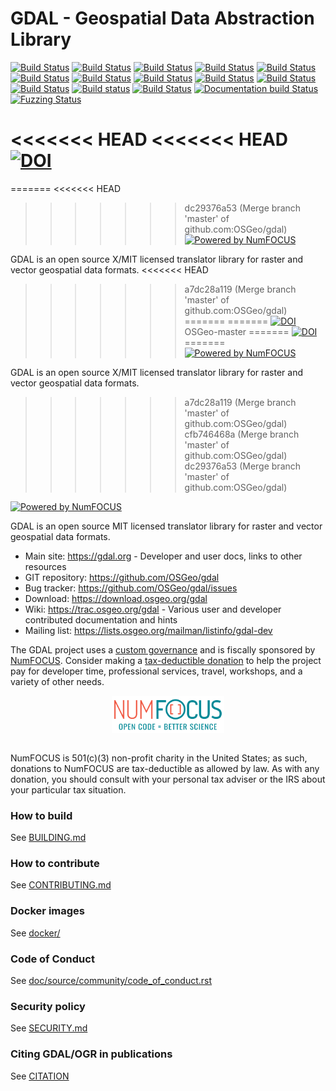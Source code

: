 GDAL - Geospatial Data Abstraction Library
====

[![Build Status](https://github.com/OSGeo/gdal/workflows/Ubuntu%2020.04%20build/badge.svg)](https://github.com/osgeo/gdal/actions?query=workflow%3A%22Ubuntu+20.04+build%22+branch%3Amaster)
[![Build Status](https://github.com/OSGeo/gdal/workflows/Ubuntu%2018.04%20build/badge.svg)](https://github.com/osgeo/gdal/actions?query=workflow%3A%22Ubuntu+18.04+build%22+branch%3Amaster)
[![Build Status](https://github.com/OSGeo/gdal/workflows/Ubuntu%2018.04%2032bit%20build/badge.svg)](https://github.com/osgeo/gdal/actions?query=workflow%3A%22Ubuntu+18.04+32bit+build%22+branch%3Amaster)
[![Build Status](https://github.com/OSGeo/gdal/workflows/MacOS%20build/badge.svg)](https://github.com/osgeo/gdal/actions?query=workflow%3A%22MacOS+build%22+branch%3Amaster)
[![Build Status](https://github.com/OSGeo/gdal/workflows/Windows%20builds/badge.svg)](https://github.com/osgeo/gdal/actions?query=workflow%3A%22Windows+builds%22+branch%3Amaster)
[![Build Status](https://github.com/OSGeo/gdal/workflows/Android%20build/badge.svg)](https://github.com/osgeo/gdal/actions?query=workflow%3A%22Android+build%22+branch%3Amaster)
[![Build Status](https://github.com/OSGeo/gdal/workflows/ASAN%20build/badge.svg)](https://github.com/osgeo/gdal/actions?query=workflow%3A%22ASAN+build%22+branch%3Amaster)
[![Build Status](https://github.com/OSGeo/gdal/workflows/mingw_w64%20build/badge.svg)](https://github.com/osgeo/gdal/actions?query=workflow%3A%22mingw_w64+build%22+branch%3Amaster)
[![Build Status](https://github.com/OSGeo/gdal/workflows/CLang%20Static%20Analyzer/badge.svg)](https://github.com/osgeo/gdal/actions?query=workflow%3A%22CLang+Static+Analyzer%22+branch%3Amaster)
[![Build Status](https://github.com/OSGeo/gdal/workflows/Code%20Checks/badge.svg)](https://github.com/osgeo/gdal/actions?query=workflow%3A%22Code+Checks%22+branch%3Amaster)
[![Build Status](https://travis-ci.com/OSGeo/gdal.svg?branch=master)](https://travis-ci.com/OSGeo/gdal)
[![Build status](https://ci.appveyor.com/api/projects/status/jtwx0pcr0y01i17p/branch/master?svg=true)](https://ci.appveyor.com/project/OSGeo/gdal)
[![Build Status](https://scan.coverity.com/projects/749/badge.svg?flat=1)](https://scan.coverity.com/projects/gdal)
[![Documentation build Status](https://github.com/OSGeo/gdal/workflows/Docs/badge.svg)](https://github.com/osgeo/gdal/actions?query=workflow%3A%22Docs%22+branch%3Amaster)
[![Fuzzing Status](https://oss-fuzz-build-logs.storage.googleapis.com/badges/gdal.svg)](https://bugs.chromium.org/p/oss-fuzz/issues/list?sort=-opened&can=1&q=proj:gdal)

<<<<<<< HEAD
<<<<<<< HEAD
[![DOI](https://zenodo.org/badge/DOI/10.5281/zenodo.5884351.svg)](https://doi.org/10.5281/zenodo.5884351)
=======
=======
<<<<<<< HEAD
>>>>>>> dc29376a53 (Merge branch 'master' of github.com:OSGeo/gdal)
[![Powered by NumFOCUS](https://img.shields.io/badge/powered%20by-NumFOCUS-orange.svg?style=flat&colorA=E1523D&colorB=007D8A )](http://numfocus.org)


GDAL is an open source X/MIT licensed translator library for raster and vector geospatial data formats.
<<<<<<< HEAD
>>>>>>> a7dc28a119 (Merge branch 'master' of github.com:OSGeo/gdal)
=======
=======
[![DOI](https://zenodo.org/badge/DOI/10.5281/zenodo.5884351.svg)](https://doi.org/10.5281/zenodo.5884351)
>>>>>>> OSGeo-master
=======
[![DOI](https://zenodo.org/badge/DOI/10.5281/zenodo.5884351.svg)](https://doi.org/10.5281/zenodo.5884351)
=======
[![Powered by NumFOCUS](https://img.shields.io/badge/powered%20by-NumFOCUS-orange.svg?style=flat&colorA=E1523D&colorB=007D8A )](http://numfocus.org)


GDAL is an open source X/MIT licensed translator library for raster and vector geospatial data formats.
>>>>>>> a7dc28a119 (Merge branch 'master' of github.com:OSGeo/gdal)
>>>>>>> cfb746468a (Merge branch 'master' of github.com:OSGeo/gdal)
>>>>>>> dc29376a53 (Merge branch 'master' of github.com:OSGeo/gdal)

[![Powered by NumFOCUS](https://img.shields.io/badge/powered%20by-NumFOCUS-orange.svg?style=flat&colorA=E1523D&colorB=007D8A )](http://numfocus.org)


GDAL is an open source MIT licensed translator library for raster and vector geospatial data formats.

* Main site: https://gdal.org - Developer and user docs, links to other resources
* GIT repository: https://github.com/OSGeo/gdal
* Bug tracker: https://github.com/OSGeo/gdal/issues
* Download: https://download.osgeo.org/gdal
* Wiki: https://trac.osgeo.org/gdal - Various user and developer contributed documentation and hints
* Mailing list: https://lists.osgeo.org/mailman/listinfo/gdal-dev

[//]: # (numfocus-fiscal-sponsor-attribution)

The GDAL project uses a [custom governance](./GOVERNANCE.md)
and is fiscally sponsored by [NumFOCUS](https://numfocus.org/). Consider making
a [tax-deductible donation](https://numfocus.org/donate-to-gdal) to help the project
pay for developer time, professional services, travel, workshops, and a variety of other needs.

<div align="center">
  <a href="https://numfocus.org/project/gdal">
    <img height="60px"
         src="https://raw.githubusercontent.com/numfocus/templates/master/images/numfocus-logo.png"
         align="center">
  </a>
</div>
<br>

NumFOCUS is 501(c)(3) non-profit charity in the United States; as such, donations to
NumFOCUS are tax-deductible as allowed by law. As with any donation, you should
consult with your personal tax adviser or the IRS about your particular tax situation.

### How to build

See [BUILDING.md](BUILDING.md)

### How to contribute

See [CONTRIBUTING.md](CONTRIBUTING.md)

### Docker images

See [docker/](docker/)

### Code of Conduct

See [doc/source/community/code_of_conduct.rst](doc/source/community/code_of_conduct.rst)

### Security policy

See [SECURITY.md](SECURITY.md)

### Citing GDAL/OGR in publications

See [CITATION](CITATION)
